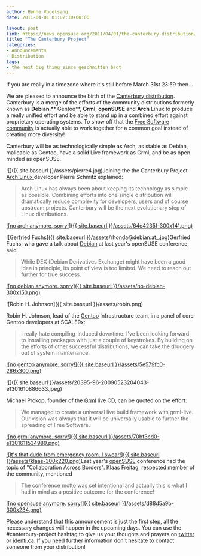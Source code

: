 ```yaml
---
author: Henne Vogelsang
date: 2011-04-01 01:07:10+00:00

layout: post
link: https://news.opensuse.org/2011/04/01/the-canterbury-distribution/
title: "The Canterbury Project"
categories:
- Announcements
- Distribution
tags:
- the next big thing since geschnitten brot
---
```

If you are really in a timezone where it's still before March 31st 23:59 then...

<!-- more -->

We are pleased to announce the birth of the [Canterbury distribution](http://www.opensuse.org). Canterbury is a merge of the efforts of the community distributions formerly known as **Debian**,** Gentoo**, **Grml**,  **openSUSE** and **Arch** Linux to produce a really unified effort and be able to stand up in a combined effort against proprietary operating systems. To show off that the [Free Software community](http://www.fsf.org/) is actually able to work together for a common goal instead of creating more diversity!

Canterbury will be as technologically simple as Arch, as stable as Debian, malleable as Gentoo, have a solid Live framework as Grml, and be as open minded as openSUSE.

![]({{ site.baseurl }}/assets/pierre4.jpg)Joining the the Canterbury Project [Arch Linux ](http://www.archlinux.org/)developer Pierre Schmitz explained:


<blockquote>Arch Linux has always been about keeping its technology as simple as possible. Combining efforts into one single distribution will dramatically reduce complexity for developers, users and of course upstream projects. Canterbury will be the next evolutionary step of Linux distributions.</blockquote>




[![no arch anymore, sorry!]({{ site.baseurl }}/assets/64e4235f-300x141.png)](http://www.archlinux.org/)


![Gerfried Fuchs]({{ site.baseurl }}/assets/rhonda@debian.at_.jpg)Gerfried Fuchs, who gave a talk about [Debian](http://debian.org) at last year's openSUSE conference, said


<blockquote>While DEX (Debian Derivatives Exchange) might have been a good idea in principle, its point of view is too limited. We need to reach out further for true success.</blockquote>




[![no debian anymore. sorry]({{ site.baseurl }}/assets/no-debian-300x150.png)](http://www.debian.org/)


![Robin H. Johnson]({{ site.baseurl }}/assets/robin.png)

Robin H. Johnson, lead of the [Gentoo](http://gentoo.org) Infrastructure team, in a panel of core Gentoo developers at SCALE9x:


<blockquote>I really hate compiling-induced downtime. I've been looking forward to installing packages with just a couple of keystrokes. By building on the efforts of other successful distributions, we can take the drudgery out of system
maintenance.</blockquote>




[![no gentoo anymore. sorry!]({{ site.baseurl }}/assets/5e579fc0-286x300.png)](http://www.gentoo.org/)


![]({{ site.baseurl }}/assets/20395-96-20090523204043-e1301610886633.jpeg)

Michael Prokop, founder of the [Grml](http://grml.org/) live CD, can be quoted on the effort:


<blockquote>We managed to create a universal live build framework with grml-live. Our vision was always that it will be universally usable to further the spreading of Free Software.</blockquote>




[![no grml anymore. sorry!]({{ site.baseurl }}/assets/70bf3cd0-e1301611534989.png)](http://grml.org/)


[![It's that dude from emergency room. I swear!]({{ site.baseurl }}/assets/klaas-300x220.png)](http://en.wikipedia.org/wiki/George_Clooney)Last year's [openSUSE](http://opensuse.org) conference had the topic of "Collaboration Across Borders". Klaas Freitag, respected member of the community, mentioned


<blockquote>The conference motto was set intentional and actually this is what I had in mind as a positive outcome for the conference!</blockquote>




[![no opensuse anymore. sorry!]({{ site.baseurl }}/assets/d88d5a9b-300x234.png)](http://www.opensuse.org)


Please understand that this announcement is just the first step, all the necessary changes will happen in the upcoming days. You can use the #canterbury-project hashtag to give us your thoughts and prayers on [twitter](http://twitter.com/#!/search?q=%23canterbury-project) or [identi.ca](http://identi.ca/tag/canterbury-project). If you need further information don't hesitate to contact someone from your distribution!		
